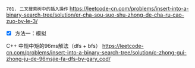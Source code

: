 
`701. 二叉搜索树中的插入操作` https://leetcode-cn.com/problems/insert-into-a-binary-search-tree/solution/er-cha-sou-suo-shu-zhong-de-cha-ru-cao-zuo-by-le-3/
- [x] 方法一：模拟

C++ 中规中矩的96ms解法（dfs + bfs） https://leetcode-cn.com/problems/insert-into-a-binary-search-tree/solution/c-zhong-gui-zhong-ju-de-96msjie-fa-dfs-by-gary_cod/
